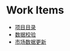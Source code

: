 # Work Items

* [项目目录](list.md)
* [数据校验](daily_data_checker.md)
* [市场数据更新](workitems/update_market_data.md)